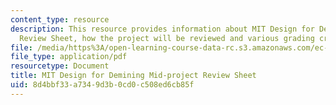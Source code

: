 ```yaml
---
content_type: resource
description: This resource provides information about MIT Design for Demining Mid-project
  Review Sheet, how the project will be reviewed and various grading criterias.
file: /media/https%3A/open-learning-course-data-rc.s3.amazonaws.com/ec-s06-prototypes-to-products-fall-2005/8d4bbf33a7349d3b0cd0c508ed6cb85f_MITEC_S06F05_m2_review.pdf
file_type: application/pdf
resourcetype: Document
title: MIT Design for Demining Mid-project Review Sheet
uid: 8d4bbf33-a734-9d3b-0cd0-c508ed6cb85f
---
```

